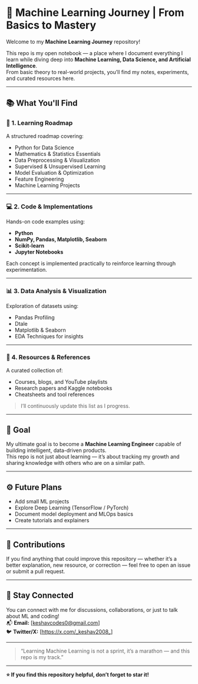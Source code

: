 # 🚀 Machine Learning Journey | From Basics to Mastery

Welcome to my **Machine Learning Journey** repository!

This repo is my open notebook — a place where I document everything I learn while diving deep into **Machine Learning, Data Science, and Artificial Intelligence**.  
From basic theory to real-world projects, you’ll find my notes, experiments, and curated resources here.

---

## 📚 What You'll Find

### 🧩 1. Learning Roadmap
A structured roadmap covering:
- Python for Data Science
- Mathematics & Statistics Essentials
- Data Preprocessing & Visualization
- Supervised & Unsupervised Learning
- Model Evaluation & Optimization
- Feature Engineering
- Machine Learning Projects

---

### 💻 2. Code & Implementations
Hands-on code examples using:
- **Python**
- **NumPy, Pandas, Matplotlib, Seaborn**
- **Scikit-learn**
- **Jupyter Notebooks**

Each concept is implemented practically to reinforce learning through experimentation.

---

### 📊 3. Data Analysis & Visualization
Exploration of datasets using:
- Pandas Profiling  
- Dtale  
- Matplotlib & Seaborn  
- EDA Techniques for insights  

---

### 📂 4. Resources & References
A curated collection of:
- Courses, blogs, and YouTube playlists  
- Research papers and Kaggle notebooks  
- Cheatsheets and tool references  

> I’ll continuously update this list as I progress.

---

## 🎯 Goal

My ultimate goal is to become a **Machine Learning Engineer** capable of building intelligent, data-driven products.  
This repo is not just about learning — it’s about tracking my growth and sharing knowledge with others who are on a similar path.

---

## ⚙️ Future Plans
- Add small ML projects  
- Explore Deep Learning (TensorFlow / PyTorch)  
- Document model deployment and MLOps basics  
- Create tutorials and explainers  

---

## 🤝 Contributions
If you find anything that could improve this repository — whether it’s a better explanation, new resource, or correction — feel free to open an issue or submit a pull request.

---

## 🧠 Stay Connected
You can connect with me for discussions, collaborations, or just to talk about ML and coding!  
📬 **Email:** [keshavcodes0@gmail.com]  
🐦 **Twitter/X:** [https://x.com/_keshav2008_]  

---

> “Learning Machine Learning is not a sprint, it’s a marathon — and this repo is my track.”

---

**⭐ If you find this repository helpful, don’t forget to star it!**
